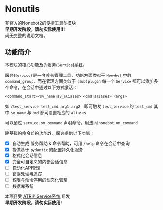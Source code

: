 # Nonutils
非官方的Nonebot2的便捷工具类模块  
**早期开发阶段，请勿实际使用!!!**  
尚无完整的说明文档。  

## 功能简介

本模块的核心功能及为服务(`Service`)系统。  

服务(`Service`) 是一套命令管理工具，功能方面类似于 `Nonebot` 中的 `command_group`，而在管理方面类似于 `(sub)plugin`
每一个 `Service` 都可以添加多个命令，在会话中通过以下方式激活：

```
<command_start><sv_name|sv_aliases> <cmd|aliases> <args>
```

如 `/test_service test_cmd arg1 arg2`，即可触发 `test_service` 的 `test_cmd`
其中 `sv_name` 与 `cmd` 都可设置相应的 `aliases`

可以通过 `service.on_command` 声明命令，用法同 `nonebot.on_command`  

除基础的命令组的功能外，服务提供以下功能：
- [x] 自动生成 服务帮助 & 命令帮助，可用 `/help` 命令在会话中查询
- [x] 提供基于 `pydantic` 的配置持久化服务
- [x] 格式化会话信息
- [x] 完全可自定义的内部会话信息
- [ ] 自动化API管理
- [ ] 错误处理与追踪
- [ ] 权限与命令停用的动态化管理
- [ ] 数据库系统

本项目受 [ATRI的Service系统](https://github.com/Kyomotoi/ATRI/blob/HEAD/ATRI/service.py) 启发  
**早期开发阶段，请勿实际使用!**
